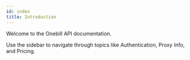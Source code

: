 ```yaml
---
id: index
title: Introduction
---
```


Welcome to the Onebill API documentation.

Use the sidebar to navigate through topics like Authentication, Proxy Info, and Pricing.
